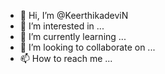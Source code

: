 - 👋 Hi, I’m @KeerthikadeviN
- 👀 I’m interested in ...
- 🌱 I’m currently learning ...
- 💞️ I’m looking to collaborate on ...
- 📫 How to reach me ...

<!---
KeerthikadeviN/KeerthikadeviN is a ✨ special ✨ repository because its `README.md` (this file) appears on your GitHub profile.
You can click the Preview link to take a look at your changes.
--->
